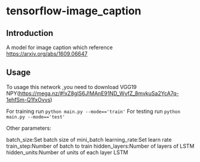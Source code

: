 # tensorflow-image_caption

## Introduction

A model for image caption which reference https://arxiv.org/abs/1609.06647

## Usage

To usage this network ,you need to download VGG19 NPY(https://mega.nz/#!xZ8glS6J!MAnE91ND_WyfZ_8mvkuSa2YcA7q-1ehfSm-Q1fxOvvs)

For training run `python main.py --mode=='train'`
For testing run  `python main.py --mode=='test'`

Other parameters:

batch_size:Set batch size of mini_batch
learning_rate:Set learn rate
train_step:Number of batch to train
hidden_layers:Number of layers of LSTM
hidden_units:Number of units of each layer LSTM
